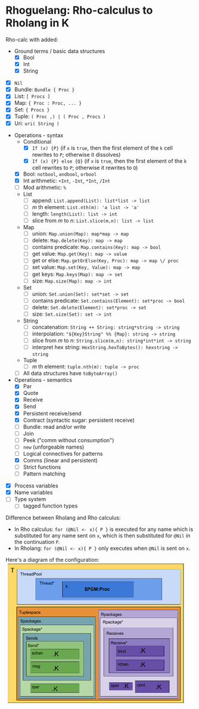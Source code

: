 # Rhoguelang: Rho-calculus to Rholang in K

Rho-calc with added:
* Ground terms / basic data structures
  - [x] Bool
  - [x] Int
  - [x] String
- [x] `Nil`
- [x] Bundle: `Bundle { Proc }`
- [x] List: `[ Procs ]`
- [x] Map: `{ Proc : Proc, ... }`
- [x] Set: `{ Procs }`
- [x] Tuple: `( Proc ,) | ( Proc , Procs )`
- [x] Uri: `uri( String )`
* Operations - syntax
  - Conditional
    - [x] `If (x) {P}` (if `x` is `true`, then the first element of the `k` cell rewrites to `P`; otherwise it dissolves)
    - [x] `If (x) {P} else {Q}` (if `x` is `true`, then the first element of the `k` cell rewrites to `P`; otherwise it rewrites to `Q`)
  - [x] Bool: `notbool`, `andbool`, `orbool`
  - [x] Int arithmetic: `+Int`, `-Int`, `*Int`, `/Int`
  - [ ] Mod arithmetic: `%`
  * List
    - [ ] append: `List.append(List): list*list -> list`
    - [ ] *m* th element: `List.nth(m): 'a list -> 'a'`
    - [ ] length: `length(List): list -> int`
    - [ ] slice from *m* to *n*: `List.slice(m,n): list -> list`
  * Map
    - [ ] union: `Map.union(Map): map*map -> map`
    - [ ] delete: `Map.delete(Key): map -> map`
    - [ ] contains predicate: `Map.contains(Key): map -> bool`
    - [ ] get value: `Map.get(Key): map -> value`
    - [ ] get or else: `Map.getOrElse(Key, Proc): map -> map \/ proc`
    - [ ] set value: `Map.set(Key, Value): map -> map`
    - [ ] get keys: `Map.keys(Map): map -> set`
    - [ ] size: `Map.size(Map): map -> int`
  * Set
    - [ ] union: `Set.union(Set): set*set -> set`
    - [ ] contains predicate: `Set.contains(Element): set*proc -> bool`
    - [ ] delete: `Set.delete(Element): set*proc -> set`
    - [ ] size: `Set.size(Set): set -> int`
  * String
    - [ ] concatenation: `String ++ String: string*string -> string`
    - [ ] interpolation: `"${Key}String" %% {Map}: string -> string`
    - [ ] slice from *m* to *n*: `String.slice(m,n): string*int*int -> string`
    - [ ] interpret hex string: `HexString.hexToBytes(): hexstring -> string`
  * Tuple
    - [ ] *m* th element: `tuple.nth(m): tuple -> proc`
  - [ ] All data structures have `toByteArray()`
* Operations - semantics
  - [x] Par
  - [x] Quote
  - [x] Receive
  - [x] Send
  - [x] Persistent receive/send
  - [x] Contract (syntactic sugar: persistent receive)
  - [ ] Bundle: read and/or write
  - [ ] Join
  - [ ] Peek ("comm without consumption")
  - [ ] `new` (unforgeable names)
  - [ ] Logical connectives for patterns
  - [x] Comms (linear and persistent)
  - [ ] Strict functions
  - [ ] Pattern matching
- [x] Process variables
- [x] Name variables
- [ ] Type system
  - [ ] tagged function types

Difference between Rholang and Rho calculus:
* In Rho calculus: `for (@Nil <- x){ P }` is executed for any name which is substituted for any name sent on `x`, which is then substituted for `@Nil` in the continuation `P`.
* In Rholang: `for (@Nil <- x){ P }` only executes when `@Nil` is sent on `x`.

Here's a diagram of the configuration:
![Rhoguelang configuration](RhoguelangConfiguration.png)
